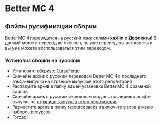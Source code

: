# Better MC 4

## Файлы русификации сборки

Better MC 4 переводится на русский язык силами [**xaxilin**](https://steamcommunity.com/id/xaxilin/) и [**Дефлекты**](https://github.com/RushanM)! В данный момент перевод не окончен, но уже переведены все квесты и вы уже можете воспользоваться этим переводом.

### Установка сборки на русском

* Установите [сборку с CurseForge](https://www.curseforge.com/minecraft/modpacks/better-mc-forge-bmc4)
* Скачайте архив с русским переводом Better MC 4 с последнего альфа-выпуска на [странице выпусков этого репозитория](https://github.com/RushanM/Minecraft-Mods-Russian-Translation/releases)
* Распакуйте архив в папку вашей установки Better MC 4 с заменой файлов
* Скачайте архив с русским переводом модов с последнего альфа-выпуска на [странице выпусков этого репозитория](https://github.com/RushanM/Minecraft-Mods-Russian-Translation/releases)
* Разместите архив в папку resourcepacks и включите в игре в меню наборов ресурсов
* Готово!
